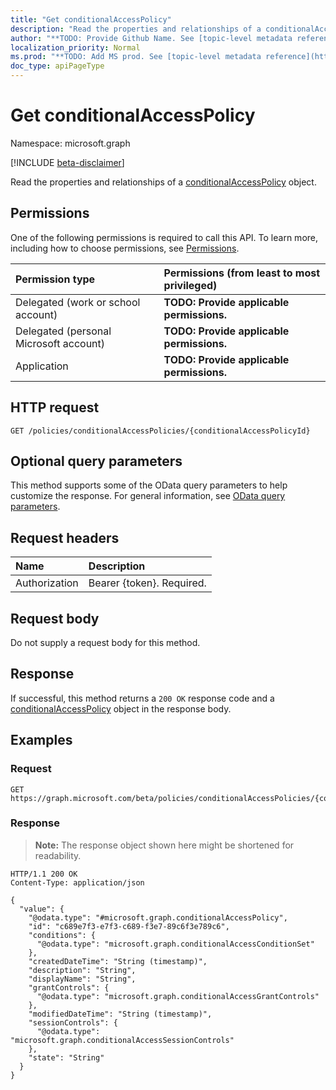 ```yaml
---
title: "Get conditionalAccessPolicy"
description: "Read the properties and relationships of a conditionalAccessPolicy object."
author: "**TODO: Provide Github Name. See [topic-level metadata reference](https://msgo.azurewebsites.net/add/document/guidelines/metadata.html#topic-level-metadata)**"
localization_priority: Normal
ms.prod: "**TODO: Add MS prod. See [topic-level metadata reference](https://msgo.azurewebsites.net/add/document/guidelines/metadata.html#topic-level-metadata)**"
doc_type: apiPageType
---
```


# Get conditionalAccessPolicy
Namespace: microsoft.graph

[!INCLUDE [beta-disclaimer](../../includes/beta-disclaimer.md)]

Read the properties and relationships of a [conditionalAccessPolicy](../resources/conditionalaccesspolicy.md) object.

## Permissions
One of the following permissions is required to call this API. To learn more, including how to choose permissions, see [Permissions](/graph/permissions-reference).

|Permission type|Permissions (from least to most privileged)|
|:---|:---|
|Delegated (work or school account)|**TODO: Provide applicable permissions.**|
|Delegated (personal Microsoft account)|**TODO: Provide applicable permissions.**|
|Application|**TODO: Provide applicable permissions.**|

## HTTP request

<!-- {
  "blockType": "ignored"
}
-->
``` http
GET /policies/conditionalAccessPolicies/{conditionalAccessPolicyId}
```

## Optional query parameters
This method supports some of the OData query parameters to help customize the response. For general information, see [OData query parameters](/graph/query-parameters).

## Request headers
|Name|Description|
|:---|:---|
|Authorization|Bearer {token}. Required.|

## Request body
Do not supply a request body for this method.

## Response

If successful, this method returns a `200 OK` response code and a [conditionalAccessPolicy](../resources/conditionalaccesspolicy.md) object in the response body.

## Examples

### Request
<!-- {
  "blockType": "request",
  "name": "get_conditionalaccesspolicy"
}
-->
``` http
GET https://graph.microsoft.com/beta/policies/conditionalAccessPolicies/{conditionalAccessPolicyId}
```


### Response
>**Note:** The response object shown here might be shortened for readability.
<!-- {
  "blockType": "response",
  "truncated": true,
  "@odata.type": "microsoft.graph.conditionalAccessPolicy"
}
-->
``` http
HTTP/1.1 200 OK
Content-Type: application/json

{
  "value": {
    "@odata.type": "#microsoft.graph.conditionalAccessPolicy",
    "id": "c689e7f3-e7f3-c689-f3e7-89c6f3e789c6",
    "conditions": {
      "@odata.type": "microsoft.graph.conditionalAccessConditionSet"
    },
    "createdDateTime": "String (timestamp)",
    "description": "String",
    "displayName": "String",
    "grantControls": {
      "@odata.type": "microsoft.graph.conditionalAccessGrantControls"
    },
    "modifiedDateTime": "String (timestamp)",
    "sessionControls": {
      "@odata.type": "microsoft.graph.conditionalAccessSessionControls"
    },
    "state": "String"
  }
}
```

